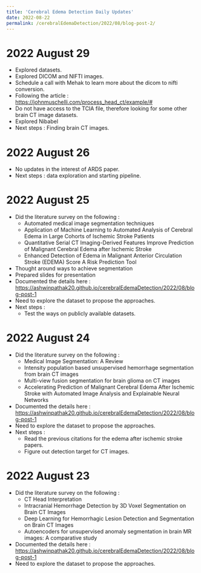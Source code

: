 ```yaml
---
title: 'Cerebral Edema Detection Daily Updates'
date: 2022-08-22
permalink: /cerebralEdemaDetection/2022/08/blog-post-2/
---
```


# 2022 August 29
- Explored datasets.
- Explored DICOM and NIFTI images.
- Schedule a call with Mehak to learn more about the dicom to nifti conversion.
- Following the article : https://johnmuschelli.com/process_head_ct/example/#
- Do not have access to the TCIA file, therefore looking for some other brain CT image datasets.
- Explored Nibabel
- Next steps : Finding brain CT images.

# 2022 August 26
- No updates in the interest of ARDS paper.
- Next steps : data exploration and starting pipeline.

# 2022 August 25
- Did the literature survey on the following :
  - Automated medical image segmentation techniques
  - Application of Machine Learning to Automated Analysis of Cerebral Edema in Large Cohorts of Ischemic Stroke Patients
  - Quantitative Serial CT Imaging-Derived
    Features Improve Prediction of Malignant
    Cerebral Edema after Ischemic Stroke
  - Enhanced Detection of Edema in Malignant Anterior
    Circulation Stroke (EDEMA) Score
    A Risk Prediction Tool
- Thought around ways to achieve segmentation
- Prepared slides for presentation
- Documented the details here : https://ashwinpathak20.github.io/cerebralEdemaDetection/2022/08/blog-post-1
- Need to explore the dataset to propose the approaches.
- Next steps :
  - Test the ways on publicly available datasets.

# 2022 August 24
- Did the literature survey on the following :
  - Medical Image Segmentation: A Review
  - Intensity population based unsupervised hemorrhage segmentation from brain CT images
  - Multi-view fusion segmentation for brain glioma on CT images
  - Accelerating Prediction of Malignant
    Cerebral Edema After Ischemic Stroke
    with Automated Image Analysis and Explainable
    Neural Networks
- Documented the details here : https://ashwinpathak20.github.io/cerebralEdemaDetection/2022/08/blog-post-1
- Need to explore the dataset to propose the approaches.
- Next steps : 
  - Read the previous citations for the edema after ischemic stroke papers.
  - Figure out detection target for CT images.

# 2022 August 23 
- Did the literature survey on the following :
  - CT Head Interpretation
  - Intracranial Hemorrhage Detection by 3D Voxel Segmentation on Brain CT Images
  - Deep Learning for Hemorrhagic Lesion Detection and Segmentation on Brain CT Images
  - Autoencoders for unsupervised anomaly segmentation in brain MR
    images: A comparative study
- Documented the details here : https://ashwinpathak20.github.io/cerebralEdemaDetection/2022/08/blog-post-1
- Need to explore the dataset to propose the approaches.